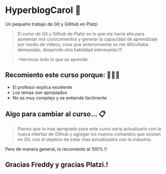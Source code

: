 # HyperblogCarol  💙
Un pequeño trabajo de Git y GitHub en Platzi
>El curso de Git y Github de Platzi es lo que me hacia alta para aumentar mis conocimientos y generar la capacidad de aprendizaje por medio de videos, cosa que anteriormente se me dificultaba demasiado, desarrolle otra habilidad interesante.!!! 

> -Hermoso todo lo que se aprende.

## Recomiento este curso porque: 👩🏽‍🎓
* El profesor explica excelente
* Los temas son apropiados 
* No es muy complejo y se entiende facilmente

## Algo para cambiar al curso... 📋
>Pienso que lo mas apropiado para este curso seria actualizarlo con la nueva interfaz de Github y agregar los nuevos comandos que existen en Git, con el objetivo de estar mas actualizados con la industria. 

Pero de manera general, lo recomiento al 100%.!! 
## Gracias Freddy y gracias Platzi.!